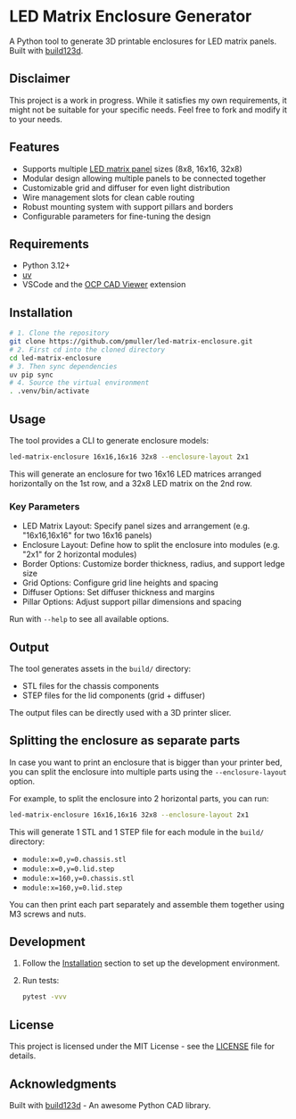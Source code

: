 # LED Matrix Enclosure Generator

A Python tool to generate 3D printable enclosures for LED matrix panels.
Built with [build123d](https://github.com/gumyr/build123d).

## Disclaimer

This project is a work in progress.
While it satisfies my own requirements,
it might not be suitable for your specific needs.
Feel free to fork and modify it to your needs.

## Features

- Supports multiple [LED matrix panel](https://www.aliexpress.com/item/4001296811800.html)
  sizes (8x8, 16x16, 32x8)
- Modular design allowing multiple panels to be connected together
- Customizable grid and diffuser for even light distribution
- Wire management slots for clean cable routing
- Robust mounting system with support pillars and borders
- Configurable parameters for fine-tuning the design

## Requirements

- Python 3.12+
- [uv](https://docs.astral.sh/uv/)
- VSCode and the
  [OCP CAD Viewer](https://github.com/bernhard-42/vscode-ocp-cad-viewer/tree/main)
  extension

## Installation

```bash
# 1. Clone the repository
git clone https://github.com/pmuller/led-matrix-enclosure.git
# 2. First cd into the cloned directory
cd led-matrix-enclosure
# 3. Then sync dependencies
uv pip sync
# 4. Source the virtual environment
. .venv/bin/activate
```

## Usage

The tool provides a CLI to generate enclosure models:

```bash
led-matrix-enclosure 16x16,16x16 32x8 --enclosure-layout 2x1
```

This will generate an enclosure for two 16x16 LED matrices arranged horizontally on the 1st row,
and a 32x8 LED matrix on the 2nd row.

### Key Parameters

- LED Matrix Layout: Specify panel sizes and arrangement (e.g. "16x16,16x16" for two 16x16 panels)
- Enclosure Layout: Define how to split the enclosure into modules (e.g. "2x1" for 2 horizontal modules)
- Border Options: Customize border thickness, radius, and support ledge size
- Grid Options: Configure grid line heights and spacing
- Diffuser Options: Set diffuser thickness and margins
- Pillar Options: Adjust support pillar dimensions and spacing

Run with `--help` to see all available options.

## Output

The tool generates assets in the `build/` directory:

- STL files for the chassis components
- STEP files for the lid components (grid + diffuser)

The output files can be directly used with a 3D printer slicer.

## Splitting the enclosure as separate parts

In case you want to print an enclosure that is bigger than your printer bed,
you can split the enclosure into multiple parts using the `--enclosure-layout` option.

For example, to split the enclosure into 2 horizontal parts, you can run:

```bash
led-matrix-enclosure 16x16,16x16 32x8 --enclosure-layout 2x1
```

This will generate 1 STL and 1 STEP file for each module in the `build/` directory:

- `module:x=0,y=0.chassis.stl`
- `module:x=0,y=0.lid.step`
- `module:x=160,y=0.chassis.stl`
- `module:x=160,y=0.lid.step`

You can then print each part separately and assemble them together using M3 screws and nuts.

## Development

1. Follow the [Installation](#installation) section to set up the development environment.
2. Run tests:

    ```bash
    pytest -vvv
    ```

## License

This project is licensed under the MIT License - see the [LICENSE](LICENSE) file for details.

## Acknowledgments

Built with [build123d](https://github.com/gumyr/build123d) - An awesome Python CAD library.
